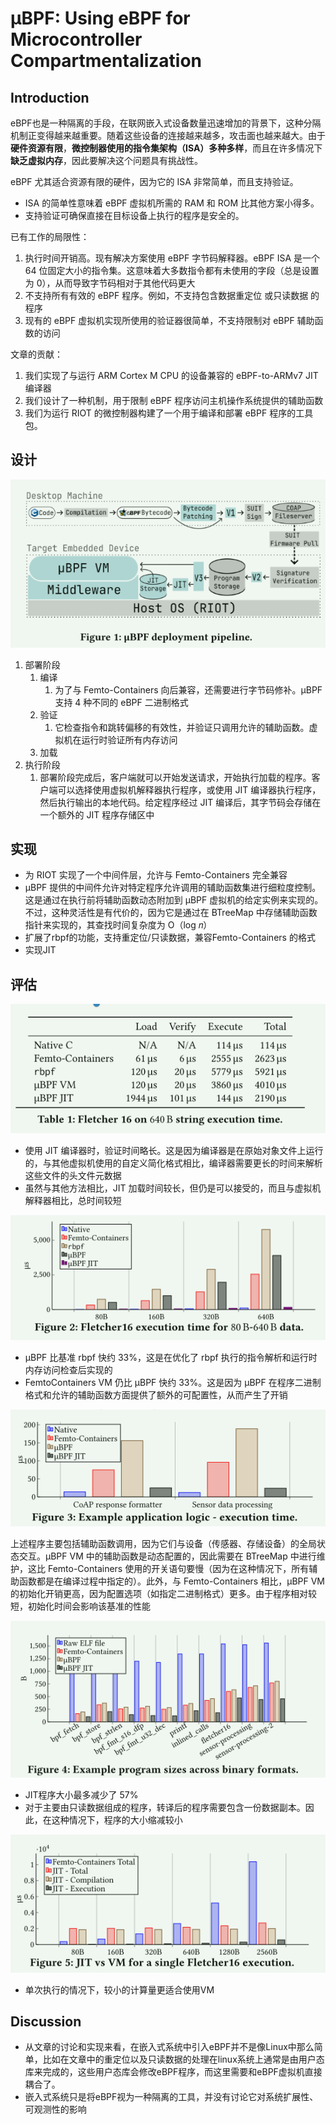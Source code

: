# μBPF: Using eBPF for Microcontroller Compartmentalization



## Introduction

eBPF也是一种隔离的手段，在联网嵌入式设备数量迅速增加的背景下，这种分隔机制正变得越来越重要。随着这些设备的连接越来越多，攻击面也越来越大。由于**硬件资源有限**，**微控制器使用的指令集架构（ISA）多种多样**，而且在许多情况下**缺乏虚拟内存**，因此要解决这个问题具有挑战性。

eBPF 尤其适合资源有限的硬件，因为它的 ISA 非常简单，而且支持验证。

- ISA 的简单性意味着 eBPF 虚拟机所需的 RAM 和 ROM 比其他方案小得多。
- 支持验证可确保直接在目标设备上执行的程序是安全的。

已有工作的局限性：

1.  执行时间开销高。现有解决方案使用 eBPF 字节码解释器。eBPF ISA 是一个 64 位固定大小的指令集。这意味着大多数指令都有未使用的字段（总是设置为 0），从而导致字节码相对于其他代码更大
2. 不支持所有有效的 eBPF 程序。例如，不支持包含数据重定位 或只读数据 的程序
3. 现有的 eBPF 虚拟机实现所使用的验证器很简单，不支持限制对 eBPF 辅助函数的访问



文章的贡献：

1. 我们实现了与运行 ARM Cortex M CPU 的设备兼容的 eBPF-to-ARMv7 JIT 编译器
2. 我们设计了一种机制，用于限制 eBPF 程序访问主机操作系统提供的辅助函数
3. 我们为运行 RIOT 的微控制器构建了一个用于编译和部署 eBPF 程序的工具包。



## 设计

![image-20250303165437511](./assert/image-20250303165437511.png)

1. 部署阶段
   1. 编译
      1. 为了与 Femto-Containers 向后兼容，还需要进行字节码修补。µBPF 支持 4 种不同的 eBPF 二进制格式
   2. 验证
      1. 它检查指令和跳转偏移的有效性，并验证只调用允许的辅助函数。虚拟机在运行时验证所有内存访问
   3. 加载
2. 执行阶段
   1. 部署阶段完成后，客户端就可以开始发送请求，开始执行加载的程序。客户端可以选择使用虚拟机解释器执行程序，或使用 JIT 编译器执行程序，然后执行输出的本地代码。给定程序经过 JIT 编译后，其字节码会存储在一个额外的 JIT 程序存储区中



## 实现

- 为 RIOT 实现了一个中间件层，允许与 Femto-Containers 完全兼容
- µBPF 提供的中间件允许对特定程序允许调用的辅助函数集进行细粒度控制。这是通过在执行前将辅助函数动态附加到 µBPF 虚拟机的给定实例来实现的。不过，这种灵活性是有代价的，因为它是通过在 BTreeMap 中存储辅助函数指针来实现的，其查找时间复杂度为 O（log 𝑛）
- 扩展了rbpf的功能，支持重定位/只读数据，兼容Femto-Containers 的格式
- 实现JIT



## 评估

![image-20250303170209633](./assert/image-20250303170209633.png)



- 使用 JIT 编译器时，验证时间略长。这是因为编译器是在原始对象文件上运行的，与其他虚拟机使用的自定义简化格式相比，编译器需要更长的时间来解析这些文件的头文件元数据
- 虽然与其他方法相比，JIT 加载时间较长，但仍是可以接受的，而且与虚拟机解释器相比，总时间较短

![image-20250303170317856](./assert/image-20250303170317856.png)

-  µBPF 比基准 rbpf 快约 33%，这是在优化了 rbpf 执行的指令解析和运行时内存访问检查后实现的
- FemtoContainers VM 仍比 µBPF 快约 33%。这是因为 µBPF 在程序二进制格式和允许的辅助函数方面提供了额外的可配置性，从而产生了开销

![image-20250303170405115](./assert/image-20250303170405115.png)



上述程序主要包括辅助函数调用，因为它们与设备（传感器、存储设备）的全局状态交互。µBPF VM 中的辅助函数是动态配置的，因此需要在 BTreeMap 中进行维护，这比 Femto-Containers 使用的开关语句要慢（因为在这种情况下，所有辅助函数都是在编译过程中指定的）。此外，与 Femto-Containers 相比，µBPF VM 的初始化开销更高，因为配置选项（如指定二进制格式）更多。由于程序相对较短，初始化时间会影响该基准的性能

![image-20250303170634160](./assert/image-20250303170634160.png)

- JIT程序大小最多减少了 57%
- 对于主要由只读数据组成的程序，转译后的程序需要包含一份数据副本。因此，在这种情况下，程序的大小缩减较小

![image-20250303170725492](./assert/image-20250303170725492.png)



- 单次执行的情况下，较小的计算量更适合使用VM



## Discussion

- 从文章的讨论和实现来看，在嵌入式系统中引入eBPF并不是像Linux中那么简单，比如在文章中的重定位以及只读数据的处理在linux系统上通常是由用户态库来完成的，这些用户态库会修改eBPF程序，而这里需要和eBPF虚拟机直接耦合了。
- 嵌入式系统只是将eBPF视为一种隔离的工具，并没有讨论它对系统扩展性、可观测性的影响